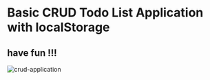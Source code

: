 # Basic CRUD Todo List Application with localStorage
## have fun !!!
 
![crud-application](https://user-images.githubusercontent.com/58235609/189006699-c29fc105-38d9-4759-bd32-36d60199f8ca.jpg)
